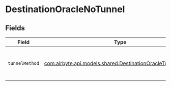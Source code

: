 # DestinationOracleNoTunnel


## Fields

| Field                                                                                                               | Type                                                                                                                | Required                                                                                                            | Description                                                                                                         |
| ------------------------------------------------------------------------------------------------------------------- | ------------------------------------------------------------------------------------------------------------------- | ------------------------------------------------------------------------------------------------------------------- | ------------------------------------------------------------------------------------------------------------------- |
| `tunnelMethod`                                                                                                      | [com.airbyte.api.models.shared.DestinationOracleTunnelMethod](../../models/shared/DestinationOracleTunnelMethod.md) | :heavy_check_mark:                                                                                                  | No ssh tunnel needed to connect to database                                                                         |